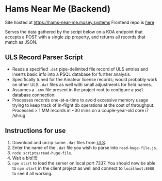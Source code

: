 # Hams Near Me (Backend)

Site hosted at https://hams-near-me.mosey.systems
Frontend repo is [here](https://github.com/bartlett705/hams-near-me-client)

Serves the data gathered by the script below on a KOA endpoint that accepts a POST with a single zip property, and returns all records that match as JSON.

## ULS Record Parser Script

- Reads a specified `.dat` pipe-delimited file record of ULS entries and inserts basic info into a PSQL database for further analysis.
- Specifically tuned for the Amateur license records; would probably work on other ULS `.dat` files as well with small adjustments for field names.
- Assumes a `.env` file present in the project root to configure a `psql` database connection.
- Processes records one-at-a-time to avoid excessive memory usage trying to keep track of in-flight db operations at the cost of throughput. Processed > 1 MM records in ~30 mins on a couple-year-old core i7 /shrug

## Instructions for use

1. Download and unzip some `.dat` files from [ULS](https://fcc.gov).
2. Enter the name of the `.dat` file you wish to parse into `read-huge-file.js`.
3. `node scripts/read-huge-file`.
4. Wait a bit(!!!)
5. `npm start` to load the server on local port 7337. You should now be able to `npm start` in the client project as well and connect to `localhost:8080` to see it all working.
